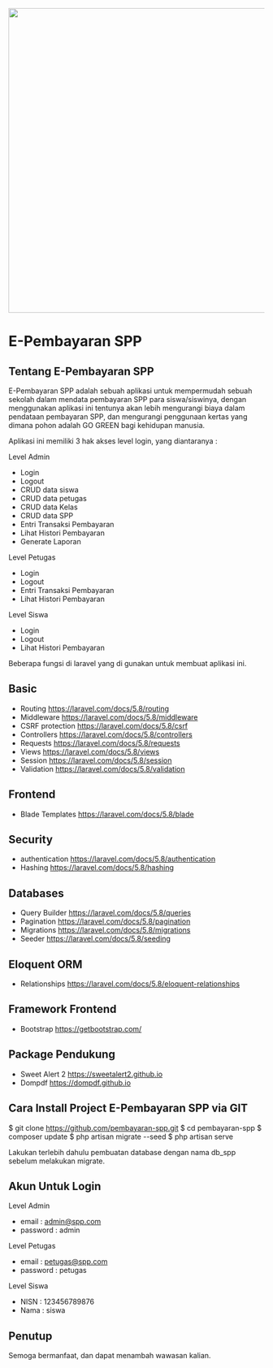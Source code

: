 <p align="center"><img src="https://github.com/ravialdo/pembayaran-spp/blob/master/public/img/1.PNG" width="600"></p>

<p align="center">
    <h1>E-Pembayaran SPP</h1>
</p>

## Tentang E-Pembayaran SPP

E-Pembayaran SPP adalah sebuah aplikasi untuk mempermudah sebuah sekolah dalam mendata pembayaran SPP para siswa/siswinya, dengan menggunakan aplikasi ini tentunya akan lebih mengurangi biaya dalam pendataan pembayaran SPP, dan mengurangi penggunaan kertas yang dimana pohon adalah GO GREEN bagi kehidupan manusia.

Aplikasi ini memiliki 3 hak akses level login, yang diantaranya :

Level Admin
- Login
- Logout
- CRUD data siswa
- CRUD data petugas
- CRUD data Kelas
- CRUD data SPP
- Entri Transaksi Pembayaran
- Lihat Histori Pembayaran
- Generate Laporan

Level Petugas
- Login
- Logout
- Entri Transaksi Pembayaran
- Lihat Histori Pembayaran

Level Siswa
- Login
- Logout
- Lihat Histori Pembayaran

Beberapa fungsi di laravel yang di gunakan untuk membuat aplikasi ini.

## Basic

- Routing
https://laravel.com/docs/5.8/routing
- Middleware
https://laravel.com/docs/5.8/middleware
- CSRF protection
https://laravel.com/docs/5.8/csrf
- Controllers
https://laravel.com/docs/5.8/controllers
-  Requests
https://laravel.com/docs/5.8/requests
- Views
https://laravel.com/docs/5.8/views
- Session
https://laravel.com/docs/5.8/session
- Validation
https://laravel.com/docs/5.8/validation

## Frontend

- Blade Templates
https://laravel.com/docs/5.8/blade

## Security

- authentication
https://laravel.com/docs/5.8/authentication
- Hashing
https://laravel.com/docs/5.8/hashing

## Databases

- Query Builder
https://laravel.com/docs/5.8/queries
- Pagination
https://laravel.com/docs/5.8/pagination
- Migrations
https://laravel.com/docs/5.8/migrations
- Seeder
https://laravel.com/docs/5.8/seeding

## Eloquent ORM

- Relationships
https://laravel.com/docs/5.8/eloquent-relationships

## Framework Frontend

- Bootstrap
https://getbootstrap.com/

## Package Pendukung

- Sweet Alert 2
https://sweetalert2.github.io
- Dompdf
https://dompdf.github.io

## Cara Install Project E-Pembayaran SPP via GIT

$ git clone https://github.com/pembayaran-spp.git
$ cd pembayaran-spp
$ composer update
$ php artisan migrate --seed
$ php artisan serve

Lakukan terlebih dahulu pembuatan database dengan nama db_spp sebelum melakukan migrate.

## Akun Untuk Login

Level Admin
- email        : admin@spp.com
-  password : admin

Level Petugas
- email       : petugas@spp.com
- password : petugas

Level Siswa
- NISN  : 123456789876
- Nama : siswa

## Penutup

Semoga bermanfaat, dan dapat menambah wawasan kalian.
